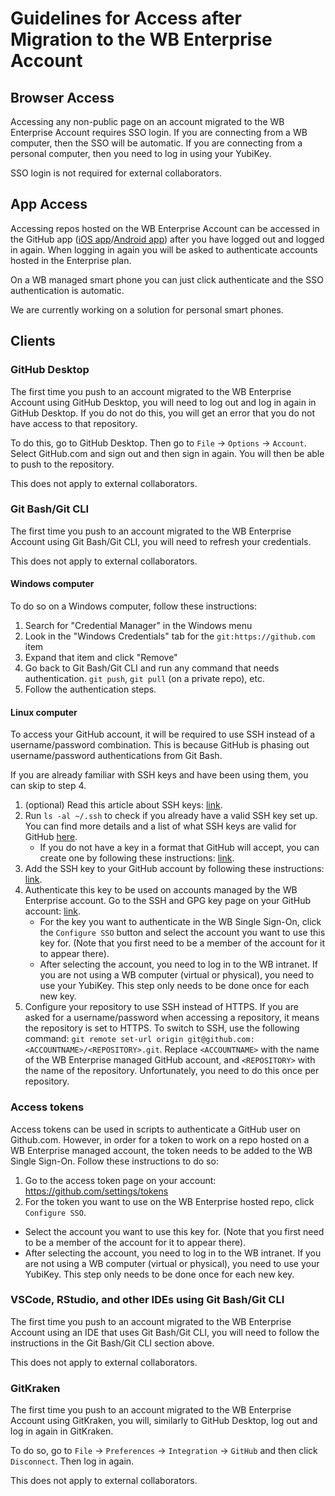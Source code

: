 # Guidelines for Access after Migration to the WB Enterprise Account

## Browser Access

Accessing any non-public page on an account migrated to the WB Enterprise Account requires SSO login.
If you are connecting from a WB computer, then the SSO will be automatic.
If you are connecting from a personal computer, then you need to log in using your YubiKey.

SSO login is not required for external collaborators.

## App Access

Accessing repos hosted on the WB Enterprise Account can be accessed in the GitHub app
([iOS app](https://apps.apple.com/us/app/github/id1477376905)/[Android app](https://play.google.com/store/apps/details?id=com.github.android))
after you have logged out and logged in again.
When logging in again you will be asked to authenticate accounts hosted in the Enterprise plan.

On a WB managed smart phone you can just click authenticate and the SSO authentication is automatic.

We are currently working on a solution for personal smart phones.

## Clients

### GitHub Desktop

The first time you push to an account migrated to the WB Enterprise Account using GitHub Desktop,
you will need to log out and log in again in GitHub Desktop.
If you do not do this, you will get an error that you do not have access to that repository.

To do this, go to GitHub Desktop. Then go to `File` -> `Options` -> `Account`.
Select GitHub.com and sign out and then sign in again.
You will then be able to push to the repository.

This does not apply to external collaborators.

### Git Bash/Git CLI

The first time you push to an account migrated to the WB Enterprise Account using Git Bash/Git CLI,
you will need to refresh your credentials.

This does not apply to external collaborators.

#### Windows computer

To do so on a Windows computer, follow these instructions:

1. Search for "Credential Manager" in the Windows menu
2. Look in the "Windows Credentials" tab for the `git:https://github.com` item
3. Expand that item and click "Remove"
4. Go back to Git Bash/Git CLI and run any command that needs authentication. `git push`, `git pull` (on a private repo), etc.
5. Follow the authentication steps.

#### Linux computer

To access your GitHub account,
it will be required to use SSH instead of a username/password combination.
This is because GitHub is phasing out username/password
authentications from Git Bash.

If you are already familiar with SSH keys and have been using them, you can skip to step 4.

1. (optional) Read this article about SSH keys:
[link](https://docs.github.com/en/authentication/connecting-to-github-with-ssh/about-ssh).
2. Run `ls -al ~/.ssh` to check if you already have a valid SSH key set up.
You can find more details and a list of what SSH keys are valid for GitHub
[here](https://docs.github.com/en/authentication/connecting-to-github-with-ssh/checking-for-existing-ssh-keys).
   - If you do not have a key in a format that GitHub will accept,
   you can create one by following these instructions:
   [link](https://docs.github.com/en/authentication/connecting-to-github-with-ssh/generating-a-new-ssh-key-and-adding-it-to-the-ssh-agent).
3. Add the SSH key to your GitHub account by following these instructions:
[link](https://docs.github.com/en/authentication/connecting-to-github-with-ssh/adding-a-new-ssh-key-to-your-github-account).
4. Authenticate this key to be used on accounts
managed by the WB Enterprise account.
Go to the SSH and GPG key page on your GitHub account:
[link](https://github.com/settings/keys).
   - For the key you want to authenticate in the WB Single Sign-On,
   click the `Configure SSO` button and
   select the account you want to use this key for.
   (Note that you first need to be a member of the account
   for it to appear there).
   - After selecting the account, you need to log in to the WB intranet.
   If you are not using a WB computer (virtual or physical),
   you need to use your YubiKey.
   This step only needs to be done once for each new key.
5. Configure your repository to use SSH instead of HTTPS.
If you are asked for a username/password when accessing a repository,
it means the repository is set to HTTPS.
To switch to SSH, use the following command:
`git remote set-url origin git@github.com:<ACCOUNTNAME>/<REPOSITORY>.git`.
Replace `<ACCOUNTNAME>` with the name
of the WB Enterprise managed GitHub account,
and `<REPOSITORY>` with the name of the repository.
Unfortunately, you need to do this once per repository.

### Access tokens

Access tokens can be used in scripts to
authenticate a GitHub user on Github.com.
However, in order for a token to work on a repo hosted on a
WB Enterprise managed account,
the token needs to be added to the WB Single Sign-On.
Follow these instructions to do so:

1. Go to the access token page on your account: https://github.com/settings/tokens
2. For the token you want to use on the WB Enterprise hosted repo,
click `Configure SSO`.
  - Select the account you want to use this key for.
  (Note that you first need to be a member of the account
  for it to appear there).
  - After selecting the account, you need to log in to the WB intranet.
  If you are not using a WB computer (virtual or physical),
  you need to use your YubiKey.
  This step only needs to be done once for each new key.

### VSCode, RStudio, and other IDEs using Git Bash/Git CLI

The first time you push to an account migrated to the WB Enterprise Account using an IDE that uses Git Bash/Git CLI,
you will need to follow the instructions in the Git Bash/Git CLI section above.

This does not apply to external collaborators.

### GitKraken

The first time you push to an account migrated to the WB Enterprise Account using GitKraken,
you will, similarly to GitHub Desktop, log out and log in again in GitKraken.

To do so, go to `File` -> `Preferences` -> `Integration` -> `GitHub` and then click `Disconnect`.
Then log in again.

This does not apply to external collaborators.
